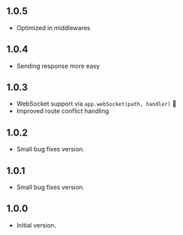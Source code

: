 ## 1.0.5
- Optimized in middlewares
## 1.0.4
- Sending response more easy
## 1.0.3
- WebSocket support via `app.webSocket(path, handler)` 🎉
- Improved route conflict handling
## 1.0.2
- Small bug fixes version.
## 1.0.1
- Small bug fixes version.
## 1.0.0
- Initial version.